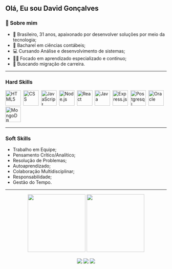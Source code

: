 ## Olá, Eu sou David Gonçalves

### 🔎 Sobre mim
- 🙂 Brasileiro, 31 anos, apaixonado por desenvolver soluções por meio da tecnologia;
- 📒 Bacharel em ciências contábeis; 
- 💻 Cursando Análise e desenvolvimento de sistemas;
- 👨‍💻 Focado em aprendizado especializado e contínuo;
- 🚀 Buscando migração de carreira.

---

### Hard Skills

  <img src="https://icongr.am/devicon/html5-original.svg?size=128&color=currentColor" title="HTML" alt="HTML5" width="48px" margin="10px">&nbsp;
  <img src="https://icongr.am/devicon/css3-original.svg?size=128&color=currentColor" title="CSS" alt="CSS" width="48px">&nbsp;
  <img src="https://icongr.am/devicon/javascript-original.svg?size=128&color=currentColor" title="JavaScript" alt="JavaScript" width="48px">&nbsp;
  <img src="https://icongr.am/devicon/nodejs-original.svg?size=128&color=currentColor" title="Node.js" alt="Node.js" width="48px">&nbsp;
  <img src="https://icongr.am/devicon/react-original.svg?size=128&color=currentColor" title="React" alt="React" width="48px">&nbsp;
  <img src="https://icongr.am/devicon/java-original-wordmark.svg?size=128&color=currentColor" title="Java" alt="Java" width="48px">&nbsp;
  <img src="https://icongr.am/devicon/express-original-wordmark.svg?size=128&color=ffffff" title="Express.js" alt="Express.js" width="48px">&nbsp;
  <img src="https://icongr.am/devicon/postgresql-original.svg?size=128&color=currentColor" title="Postgresql" alt="Postgresql" width="48px">&nbsp;
  <img src="https://icongr.am/devicon/oracle-original.svg?size=128" title="Oracle" alt="Oracle" width="48px">&nbsp;
  <img src="https://icongr.am/devicon/mongodb-original-wordmark.svg?size=128" title="MongoDB" alt="MongoDB" width="48px">&nbsp; 

---

### Soft Skills

- Trabalho em Equipe;                  
- Pensamento Crítico/Analítico;
- Resolução de Problemas;
- Autoaprendizado;
- Colaboração Multidisciplinar;
- Responsabilidade;
- Gestão do Tempo.
---
<div align="center">
  <img height="180em" src="https://github-readme-stats.vercel.app/api?username=DavidGFonseca&theme=omni&show_icons=true">
  <img height="180em" src="https://github-readme-stats.vercel.app/api/top-langs/?username=DavidGFonseca&layout=compact&theme=omni">
</div>

<br />

<div align="center">
  <a href="mailto:david.gfonseca.92@gmail.com"><img src="https://img.shields.io/badge/Gmail-D14836?style=for-the-badge&logo=gmail&logoColor=white" target="_blank"></a>
  <a href="https://www.linkedin.com/in/david-gon%C3%A7alves-fonseca-7435331a1/"><img src="https://img.shields.io/badge/LinkedIn-0077B5?style=for-the-badge&logo=linkedin&logoColor=white" target="_blank"></a>
  <a href="https://wa.me/5565993322305"><img src="https://img.shields.io/badge/WhatsApp-25D366?style=for-the-badge&logo=whatsapp&logoColor=white" target="_blank"></a>
</div>
